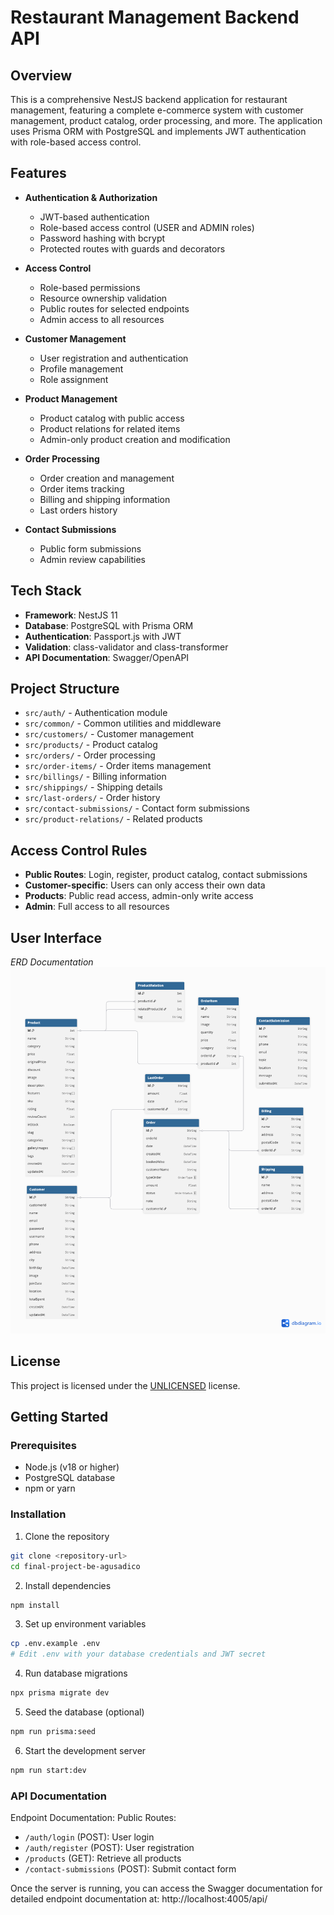 # Restaurant Management Backend API

## Overview

This is a comprehensive NestJS backend application for restaurant management, featuring a complete e-commerce system with customer management, product catalog, order processing, and more. The application uses Prisma ORM with PostgreSQL and implements JWT authentication with role-based access control.

## Features

- **Authentication & Authorization**
  - JWT-based authentication
  - Role-based access control (USER and ADMIN roles)
  - Password hashing with bcrypt
  - Protected routes with guards and decorators

- **Access Control**
  - Role-based permissions
  - Resource ownership validation
  - Public routes for selected endpoints
  - Admin access to all resources

- **Customer Management**
  - User registration and authentication
  - Profile management
  - Role assignment

- **Product Management**
  - Product catalog with public access
  - Product relations for related items
  - Admin-only product creation and modification

- **Order Processing**
  - Order creation and management
  - Order items tracking
  - Billing and shipping information
  - Last orders history

- **Contact Submissions**
  - Public form submissions
  - Admin review capabilities

## Tech Stack

- **Framework**: NestJS 11
- **Database**: PostgreSQL with Prisma ORM
- **Authentication**: Passport.js with JWT
- **Validation**: class-validator and class-transformer
- **API Documentation**: Swagger/OpenAPI


## Project Structure

- `src/auth/` - Authentication module
- `src/common/` - Common utilities and middleware
- `src/customers/` - Customer management
- `src/products/` - Product catalog
- `src/orders/` - Order processing
- `src/order-items/` - Order items management
- `src/billings/` - Billing information
- `src/shippings/` - Shipping details
- `src/last-orders/` - Order history
- `src/contact-submissions/` - Contact form submissions
- `src/product-relations/` - Related products

## Access Control Rules

- **Public Routes**: Login, register, product catalog, contact submissions
- **Customer-specific**: Users can only access their own data
- **Products**: Public read access, admin-only write access
- **Admin**: Full access to all resources

## User Interface
*ERD Documentation*
![UI Documentation](docs/ramen-president.png)

## License

This project is licensed under the [UNLICENSED](LICENSE) license.

## Getting Started

### Prerequisites

- Node.js (v18 or higher)
- PostgreSQL database
- npm or yarn

### Installation

1. Clone the repository
```bash
git clone <repository-url>
cd final-project-be-agusadico
```

2. Install dependencies
```bash
npm install
```

3. Set up environment variables
```bash
cp .env.example .env
# Edit .env with your database credentials and JWT secret
```

4. Run database migrations
```bash
npx prisma migrate dev
```

5. Seed the database (optional)
```bash
npm run prisma:seed
```

6. Start the development server
```bash
npm run start:dev
```

### API Documentation
Endpoint Documentation:
Public Routes:
- `/auth/login` (POST): User login
- `/auth/register` (POST): User registration
- `/products` (GET): Retrieve all products
- `/contact-submissions` (POST): Submit contact form

Once the server is running, you can access the Swagger documentation for detailed endpoint documentation at: http://localhost:4005/api/